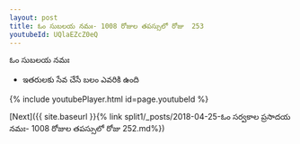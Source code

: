 ```yaml
---
layout: post
title: ఓం సుబలయ నమః- 1008 రోజుల తపస్సులో రోజు  253
youtubeId: UQlaEZcZ0eQ
---
```

 
 
 ఓం సుబలయ నమః  
 
 -  ఇతరులకు సేవ చేసే బలం ఎవరికి ఉంది 
 
  
 
  
 
 
 
 
 
 


{% include youtubePlayer.html id=page.youtubeId %}
 
[Next]({{ site.baseurl }}{% link  split1/_posts/2018-04-25-ఓం సర్వకాల ప్రసాదయ నమః- 1008 రోజుల తపస్సులో రోజు  252.md%})
 
